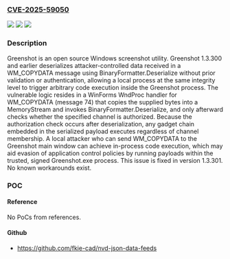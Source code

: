 ### [CVE-2025-59050](https://cve.mitre.org/cgi-bin/cvename.cgi?name=CVE-2025-59050)
![](https://img.shields.io/static/v1?label=Product&message=greenshot&color=blue)
![](https://img.shields.io/static/v1?label=Version&message=%3C%201.3.301%20&color=brightgreen)
![](https://img.shields.io/static/v1?label=Vulnerability&message=CWE-502%3A%20Deserialization%20of%20Untrusted%20Data&color=brightgreen)

### Description

Greenshot is an open source Windows screenshot utility. Greenshot 1.3.300 and earlier deserializes attacker-controlled data received in a WM_COPYDATA message using BinaryFormatter.Deserialize without prior validation or authentication, allowing a local process at the same integrity level to trigger arbitrary code execution inside the Greenshot process. The vulnerable logic resides in a WinForms WndProc handler for WM_COPYDATA (message 74) that copies the supplied bytes into a MemoryStream and invokes BinaryFormatter.Deserialize, and only afterward checks whether the specified channel is authorized. Because the authorization check occurs after deserialization, any gadget chain embedded in the serialized payload executes regardless of channel membership. A local attacker who can send WM_COPYDATA to the Greenshot main window can achieve in-process code execution, which may aid evasion of application control policies by running payloads within the trusted, signed Greenshot.exe process. This issue is fixed in version 1.3.301. No known workarounds exist.

### POC

#### Reference
No PoCs from references.

#### Github
- https://github.com/fkie-cad/nvd-json-data-feeds

